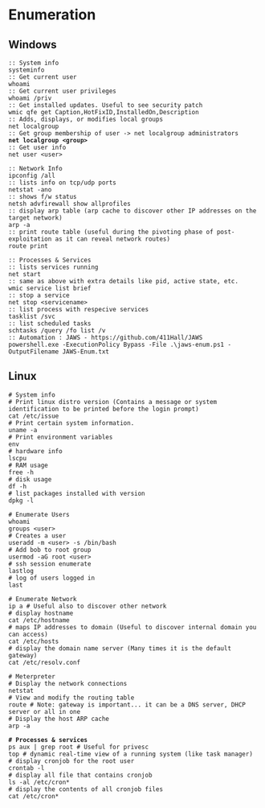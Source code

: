 # Enumeration

## Windows

<pre class="language-batch"><code class="lang-batch">:: System info
systeminfo
:: Get current user
whoami  
:: Get current user privileges
whoami /priv
:: Get installed updates. Useful to see security patch
wmic qfe get Caption,HotFixID,InstalledOn,Description 
:: Adds, displays, or modifies local groups
net localgroup
:: Get group membership of user -> net localgroup administrators
<strong>net localgroup &#x3C;group>
</strong>:: Get user info
net user &#x3C;user>

:: Network Info
ipconfig /all
:: lists info on tcp/udp ports
netstat -ano
:: shows f/w status
netsh advfirewall show allprofiles
:: display arp table (arp cache to discover other IP addresses on the target network)
arp -a
:: print route table (useful during the pivoting phase of post-exploitation as it can reveal network routes)
route print

:: Processes &#x26; Services
:: lists services running
net start
:: same as above with extra details like pid, active state, etc.
wmic service list brief
:: stop a service
net stop &#x3C;servicename>
:: list process with respecive services
tasklist /svc 
:: list scheduled tasks
schtasks /query /fo list /v
:: Automation : JAWS - https://github.com/411Hall/JAWS
powershell.exe -ExecutionPolicy Bypass -File .\jaws-enum.ps1 -OutputFilename JAWS-Enum.txt
</code></pre>

## Linux

<pre class="language-sh"><code class="lang-sh"># System info
# Print linux distro version (Contains a message or system identification to be printed before the login prompt)
cat /etc/issue 
# Print certain system information.
uname -a 
# Print environment variables
env 
# hardware info
lscpu
# RAM usage
free -h
# disk usage
df -h
# list packages installed with version
dpkg -l

# Enumerate Users
whoami
groups &#x3C;user>
# Creates a user
useradd -m &#x3C;user> -s /bin/bash
# Add bob to root group
usermod -aG root &#x3C;user>
# ssh session enumerate
lastlog
# log of users logged in
last

# Enumerate Network
ip a # Useful also to discover other network
# display hostname
cat /etc/hostname
# maps IP addresses to domain (Useful to discover internal domain you can access)
cat /etc/hosts
# display the domain name server (Many times it is the default gateway)
cat /etc/resolv.conf

# Meterpreter
# Display the network connections
netstat
# View and modify the routing table
route # Note: gateway is important... it can be a DNS server, DHCP server or all in one
# Display the host ARP cache
arp -a

<strong># Processes &#x26; services
</strong>ps aux | grep root # Useful for privesc
top # dynamic real-time view of a running system (like task manager)
# display cronjob for the root user
crontab -l
# display all file that contains cronjob
ls -al /etc/cron*
# display the contents of all cronjob files
cat /etc/cron* 
</code></pre>
